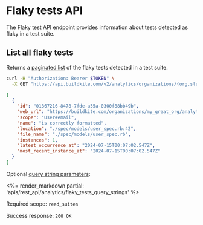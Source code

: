 # Flaky tests API

The Flaky test API endpoint provides information about tests detected as flaky in a test suite.

## List all flaky tests

Returns a [paginated list](<%= paginated_resource_docs_url %>) of the flaky tests detected in a test suite.

```bash
curl -H "Authorization: Bearer $TOKEN" \
  -X GET "https://api.buildkite.com/v2/analytics/organizations/{org.slug}/suites/{suite.slug}/flaky-tests"
```

```json
[
  {
    "id": "01867216-8478-7fde-a55a-0300f88bb49b",
    "web_url": "https://buildkite.com/organizations/my_great_org/analytics/suites/my_suite_name/tests/01867216-8478-7fde-a55a-0300f88bb49b",
    "scope": "User#email",
    "name": "is correctly formatted",
    "location": "./spec/models/user_spec.rb:42",
    "file_name": "./spec/models/user_spec.rb",
    "instances": 1,
    "latest_occurrence_at": "2024-07-15T00:07:02.547Z",
    "most_recent_instance_at": "2024-07-15T00:07:02.547Z"
  }
]
```

Optional [query string parameters](/docs/api#query-string-parameters):

<%= render_markdown partial: 'apis/rest_api/analytics/flaky_tests_query_strings' %>

Required scope: `read_suites`

Success response: `200 OK`
